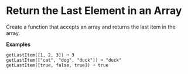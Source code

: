 # Return the Last Element in an Array

Create a function that accepts an array and returns the last item in the array.

**Examples**
```
getLastItem([1, 2, 3]) ➞ 3
getLastItem(["cat", "dog", "duck"]) ➞ "duck"
getLastItem([true, false, true]) ➞ true
```